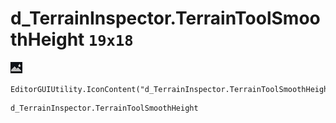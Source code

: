 # d_TerrainInspector.TerrainToolSmoothHeight `19x18`
<img src="/img/d_TerrainInspector.TerrainToolSmoothHeight.png" width=19 height=18>

``` CSharp
EditorGUIUtility.IconContent("d_TerrainInspector.TerrainToolSmoothHeight")
```
```
d_TerrainInspector.TerrainToolSmoothHeight
```
